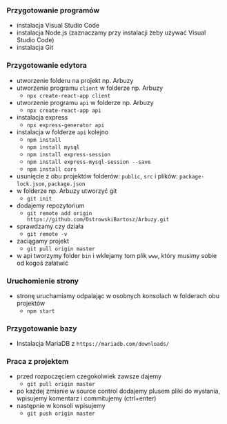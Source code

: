 ### Przygotowanie programów
- instalacja Visual Studio Code
- instalacja Node.js (zaznaczamy przy instalacji żeby używać Visual Studio Code)
- instalacja Git

### Przygotowanie edytora
- utworzenie folderu na projekt np. Arbuzy
- utworzenie programu `client` w folderze np. Arbuzy
    - `npx create-react-app client`
- utworzenie programu `api` w folderze np. Arbuzy
    - `npx create-react-app api`
- instalacja express
    - `npx express-generator api`
- instalacja w folderze `api` kolejno
    - `npm install`
    - `npm install mysql`
    - `npm install express-session`
    - `npm install express-mysql-session --save`
    - `npm install cors`
- usunięcie z obu projektów folderów: `public`, `src` i plików: `package-lock.json`, `package.json`
- w folderze np. Arbuzy utworzyć git
    - `git init`
- dodajemy repozytorium
    - `git remote add origin https://github.com/OstrowskiBartosz/Arbuzy.git`
- sprawdzamy czy działa
    - `git remote -v`
- zaciągamy projekt
    - `git pull origin master`
- w api tworzymy folder `bin` i wklejamy tom plik `www`, który musimy sobie od kogoś załatwić

### Uruchomienie strony
- stronę uruchamiamy odpalając w osobnych konsolach w folderach obu projektów
    - `npm start`

### Przygotowanie bazy
- Instalacja MariaDB z `https://mariadb.com/downloads/`

### Praca z projektem
- przed rozpoczęciem czegokolwiek zawsze dajemy
    - `git pull origin master`
- po każdej zmianie w source control dodajemy plusem pliki do wysłania, wpisujemy komentarz i commitujemy (ctrl+enter)
- następnie w konsoli wpisujemy
    - `git push origin master`